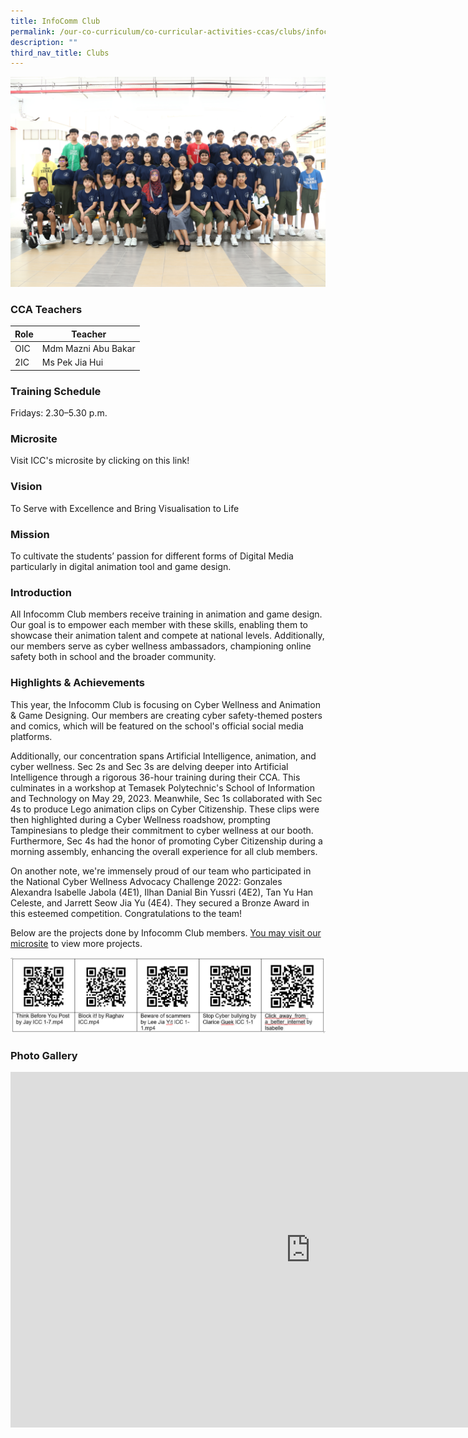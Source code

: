 ```yaml
---
title: InfoComm Club
permalink: /our-co-curriculum/co-curricular-activities-ccas/clubs/infocomm-club/
description: ""
third_nav_title: Clubs
---
```

![](/images/2023_icc_02.jpg)

### CCA Teachers

| Role | Teacher |
|---|---|
| OIC | Mdm Mazni Abu Bakar |
| 2IC | Ms Pek Jia Hui |

### Training Schedule
Fridays: 2.30–5.30 p.m.

### Microsite
Visit ICC's microsite by clicking on this link! 

### Vision
To Serve with Excellence and Bring Visualisation to Life

### Mission 
To cultivate the students’ passion for different forms of Digital Media particularly in digital animation tool and game design.

### Introduction 
All Infocomm Club members receive training in animation and game design. Our goal is to empower each member with these skills, enabling them to showcase their animation talent and compete at national levels. Additionally, our members serve as cyber wellness ambassadors, championing online safety both in school and the broader community.

### Highlights &amp; Achievements
This year, the Infocomm Club is focusing on Cyber Wellness and Animation &amp; Game Designing. Our members are creating cyber safety-themed posters and comics, which will be featured on the school's official social media platforms.

Additionally, our concentration spans Artificial Intelligence, animation, and cyber wellness. Sec 2s and Sec 3s are delving deeper into Artificial Intelligence through a rigorous 36-hour training during their CCA. This culminates in a workshop at Temasek Polytechnic's School of Information and Technology on May 29, 2023. Meanwhile, Sec 1s collaborated with Sec 4s to produce Lego animation clips on Cyber Citizenship. These clips were then highlighted during a Cyber Wellness roadshow, prompting Tampinesians to pledge their commitment to cyber wellness at our booth. Furthermore, Sec 4s had the honor of promoting Cyber Citizenship during a morning assembly, enhancing the overall experience for all club members.

On another note, we're immensely proud of our team who participated in the National Cyber Wellness Advocacy Challenge 2022: Gonzales Alexandra Isabelle Jabola (4E1), Ilhan Danial Bin Yussri (4E2), Tan Yu Han Celeste, and Jarrett Seow Jia Yu (4E4). They secured a Bronze Award in this esteemed competition. Congratulations to the team!

Below are the projects done by Infocomm Club members. [You may visit our microsite](https://sites.google.com/moe.edu.sg/tpssinfocommclub/home) to view more projects.

![](/images/icc%20projects%20semester%201.png)

### Photo Gallery

<iframe src="https://docs.google.com/presentation/d/e/2PACX-1vRnz9tVlz14oMtfqj1haFB3rK4lIw1ZXQ9ISQ0PexP49A3uSCxv9NZjc58HlgFhht6ANKdzAGGaCItO/embed?start=true&amp;loop=true&amp;delayms=3000" frameborder="0" width="960" height="569" allowfullscreen="true"></iframe>